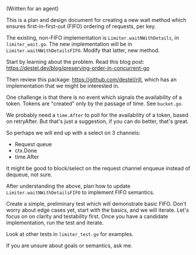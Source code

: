 (Written for an agent)

This is a plan and design document for creating a new wait method which ensures
first-in-first-out (FIFO) ordering of requests, per key.

The existing, non-FIFO implementation is `Limiter.waitNWithDetails`, in
`limiter_wait.go`. The new implementation will be in `Limiter.waitNWithDetailsFIFO`.
Modify that latter, new method.

Start by learning about the problem. Read this blog post:
https://destel.dev/blog/preserving-order-in-concurrent-go

Then review this package: https://github.com/destel/rill, which
has an implementation that we might be interested in.

One challenge is that there is no event which signals the availability of a token.
Tokens are "created" only by the passage of time. See `bucket.go`.

We probably need a `time.After` to poll for the availability of a token, based on
retryAfter. But that's just a suggestion, if you can do better, that's great.

So perhaps we will end up with a select on 3 channels:
- Request queue
- ctx.Done
- time.After

It might be good to block/select on the request channel enqueue instead of dequeue,
not sure.

After understanding the above, plan how to update `Limiter.waitNWithDetailsFIFO`
to implement FIFO semantics.

Create a simple, preliminary test which will demonstrate basic FIFO. Don't worry
about edge cases yet, start with the basics, and we will iterate. Let's focus on
on clarity and testability first. Once you have a candidate implementation, run
the test and iterate.

Look at other tests in `limiter_test.go` for examples.

If you are unsure about goals or semantics, ask me.
